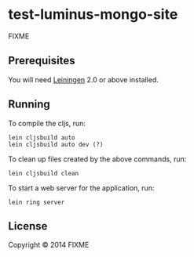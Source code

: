 # test-luminus-mongo-site

FIXME

## Prerequisites

You will need [Leiningen][1] 2.0 or above installed.

[1]: https://github.com/technomancy/leiningen

## Running

To compile the cljs, run:

    lein cljsbuild auto
    lein cljsbuild auto dev (?)

To clean up files created by the above commands, run:

    lein cljsbuild clean

To start a web server for the application, run:

    lein ring server

## License

Copyright © 2014 FIXME
